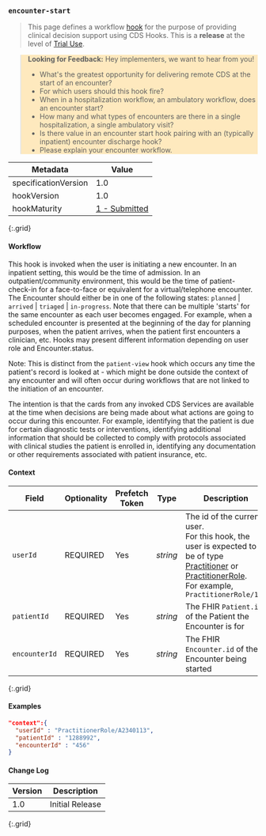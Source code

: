 ### `encounter-start`

<blockquote >
    This page defines a workflow <a href="{{site.data.related.cdshooks.link}}/index.html#hooks">hook</a> for the purpose of providing clinical decision support using CDS Hooks. This is a <b>release</b> at the level of <a href="http://hl7.org/fhir/versions.html#std-processs">Trial Use</a>.
</blockquote>

<blockquote style="background-color: rgba(255, 213, 128, 0.5);">
    <b>Looking for Feedback:</b>
    Hey implementers, we want to hear from you!
  <ul>
    <li>What's the greatest opportunity for delivering remote CDS at the start of an encounter?</li>
    <li>For which users should this hook fire?</li>
    <li>When in a hospitalization workflow, an ambulatory workflow, does an encounter start?</li>
    <li>How many and what types of encounters are there in a single hospitalization, a single ambulatory visit?</li>
    <li>Is there value in an encounter start hook pairing with an (typically inpatient) encounter discharge hook?</li>
    <li>Please explain your encounter workflow.</li>
  </ul>
</blockquote>

| Metadata | Value |
| ---- | ---- |
| specificationVersion | 1.0 |
| hookVersion | 1.0 |
| hookMaturity | [1 - Submitted]({{site.data.related.cdshooks.link}}/index.html#hook-maturity-model) |
{:.grid}

#### Workflow

This hook is invoked when the user is initiating a new encounter.  In an inpatient setting, this would be the time of admission.  In an outpatient/community environment, this would be the time of patient-check-in for a face-to-face or equivalent for a virtual/telephone encounter.  The Encounter should either be in one of the following states: `planned` | `arrived` | `triaged` | `in-progress`.  Note that there can be multiple 'starts' for the same encounter as each user becomes engaged.  For example, when a scheduled encounter is presented at the beginning of the day for planning purposes, when the patient arrives, when the patient first encounters a clinician, etc.  Hooks may present different information depending on user role and Encounter.status.

Note: This is distinct from the `patient-view` hook which occurs any time the patient's record is looked at - which might be done outside the context of any encounter and will often occur during workflows that are not linked to the initiation of an encounter.

The intention is that the cards from any invoked CDS Services are available at the time when decisions are being made about what actions are going to occur during this encounter.  For example, identifying that the patient is due for certain diagnostic tests or interventions, identifying additional information that should be collected to comply with protocols associated with clinical studies the patient is enrolled in, identifying any documentation or other requirements associated with patient insurance, etc.

#### Context

Field | Optionality | Prefetch Token | Type | Description
----- | -------- | ---- | ---- | ----
`userId` | REQUIRED | Yes | *string* | The id of the current user.<br />For this hook, the user is expected to be of type [Practitioner](https://www.hl7.org/fhir/practitioner.html) or [PractitionerRole](https://www.hl7.org/fhir/practitionerrole.html).<br />For example, `PractitionerRole/123`
`patientId` | REQUIRED | Yes | *string* | The FHIR `Patient.id` of the Patient the Encounter is for
`encounterId` | REQUIRED | Yes | *string* | The FHIR `Encounter.id` of the Encounter being started
{:.grid}

#### Examples

```json
"context":{
  "userId" : "PractitionerRole/A2340113",
  "patientId" : "1288992",
  "encounterId" : "456"
}
```

#### Change Log

Version | Description
---- | ----
1.0 | Initial Release
{:.grid}
